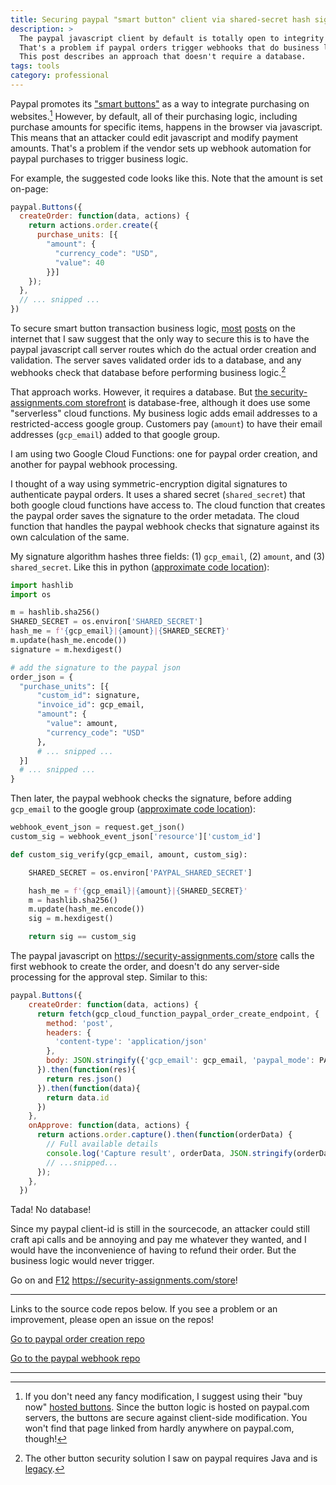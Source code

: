 ```yaml
---
title: Securing paypal "smart button" client via shared-secret hash signatures
description: >
  The paypal javascript client by default is totally open to integrity attacks.
  That's a problem if paypal orders trigger webhooks that do business logic.
  This post describes an approach that doesn't require a database.
tags: tools
category: professional
---
```


Paypal promotes its ["smart buttons"](https://paypal.com/buttons/smart) as a way to integrate purchasing on websites.[^1]
However, by default, all of their purchasing logic, including purchase amounts for
specific items, happens in the browser via javascript. This means that an attacker could edit
javascript and modify payment amounts. That's a problem if the vendor sets
up webhook automation for paypal purchases to trigger business logic.

For example, the suggested code looks like this. Note that the amount is set on-page:

```javascript
paypal.Buttons({
  createOrder: function(data, actions) {
    return actions.order.create({
      purchase_units: [{
        "amount": {
          "currency_code": "USD",
          "value": 40
        }}]
    });
  },
  // ... snipped ...
})
```



To secure smart button transaction business logic, [most](https://stackoverflow.com/questions/57878836/how-can-i-secure-transactions-made-with-client-side-paypal-smart-checkout-button) [posts](https://stackoverflow.com/questions/65361628/paypal-javascript-sdk-understand-security-problems-on-the-client-side?noredirect=1&lq=1) on the internet that I saw suggest
that the only way to secure this is to have the paypal javascript
call server routes which do the actual order creation and validation. The server
saves validated order ids to a database, and any webhooks check that database
before performing business logic.[^2]

That approach works. However, it requires a
database. But [the security-assignments.com storefront](https://security-assignments.com/store)
is database-free, although it does use
some "serverless" cloud functions. My business logic adds email addresses to a restricted-access google group.
Customers pay (`amount`) to have their email addresses (`gcp_email`) added to that google group.

I am using two Google Cloud Functions: one for paypal order creation, and another for paypal
webhook processing.

I thought of a way using symmetric-encryption digital
signatures to authenticate paypal orders. It uses a shared secret (`shared_secret`) that both
google cloud functions have access to. The cloud function that creates the paypal order
saves the signature to the order metadata. The cloud function that handles the paypal webhook
checks that signature against its own calculation of the same.

My signature algorithm hashes three fields: (1) `gcp_email`, (2) `amount`, and (3) `shared_secret`.
Like this in python ([approximate code location](https://github.com/security-assignments/paypal-create-order/blob/18f8a550ed621a9ac33427a08c2720ea61804ade/paypal_order.py#L35-L57)):

```python
import hashlib
import os

m = hashlib.sha256()
SHARED_SECRET = os.environ['SHARED_SECRET']
hash_me = f'{gcp_email}|{amount}|{SHARED_SECRET}'
m.update(hash_me.encode())
signature = m.hexdigest()

# add the signature to the paypal json
order_json = {
  "purchase_units": [{        
      "custom_id": signature,
      "invoice_id": gcp_email,
      "amount": {
        "value": amount,
        "currency_code": "USD"
      },
      # ... snipped ...
  }]
  # ... snipped ...
}
```

Then later, the paypal webhook checks the signature, before adding `gcp_email` to the google group ([approximate code location](https://github.com/security-assignments/paypal-webhook/blob/409ab9b2320b5349122cd1433b4684052dbc3a82/main.py#L125-L134)):


```python
webhook_event_json = request.get_json()
custom_sig = webhook_event_json['resource']['custom_id']

def custom_sig_verify(gcp_email, amount, custom_sig):

    SHARED_SECRET = os.environ['PAYPAL_SHARED_SECRET']

    hash_me = f'{gcp_email}|{amount}|{SHARED_SECRET}'
    m = hashlib.sha256()
    m.update(hash_me.encode())
    sig = m.hexdigest()

    return sig == custom_sig
```

The paypal javascript on <https://security-assignments.com/store> calls the
first webhook to create the order, and doesn't do any server-side processing for
the approval step. Similar to this:

```javascript
paypal.Buttons({
    createOrder: function(data, actions) {
      return fetch(gcp_cloud_function_paypal_order_create_endpoint, {
        method: 'post',
        headers: {
          'content-type': 'application/json'
        },
        body: JSON.stringify({'gcp_email': gcp_email, 'paypal_mode': PAYPAL_MODE})
      }).then(function(res){
        return res.json()
      }).then(function(data){
        return data.id
      })
    },
    onApprove: function(data, actions) {
      return actions.order.capture().then(function(orderData) {
        // Full available details
        console.log('Capture result', orderData, JSON.stringify(orderData, null, 2));
        // ...snipped...
      });
    },
  })
```

Tada! No database!

Since my paypal client-id is still in the sourcecode, an attacker could still
craft api calls and be annoying and pay me whatever they wanted, and I would
have the inconvenience of having to refund their order. But the business logic
would never trigger.

Go on and [F12](https://twitter.com/racheltobac/status/1448732967967223816?lang=en) <https://security-assignments.com/store>!

---

Links to the source code repos below. If you see a problem or an improvement, please open an issue on the repos!

<a class='btn btn-success' href='https://github.com/security-assignments/paypal-create-order'>Go to paypal order creation repo</a>

<a class='btn btn-success' href='https://github.com/security-assignments/paypal-webhook'>Go to the paypal webhook repo</a>

---

[^1]: If you don't need any fancy modification, I suggest using their "buy now"
    [hosted buttons](https://www.paypal.com/buttons/). Since the button logic is
    hosted on paypal.com servers, the buttons are secure against client-side
    modification. You won't find that page linked from hardly anywhere on
    paypal.com, though!

[^2]: The other button security solution I saw on paypal requires Java and is
    [legacy](https://developer.paypal.com/api/nvp-soap/paypal-payments-standard/integration-guide/encryptedwebpayments/).
